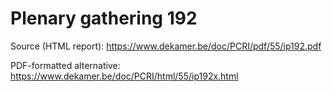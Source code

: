 # Plenary gathering 192

Source (HTML report): https://www.dekamer.be/doc/PCRI/pdf/55/ip192.pdf

PDF-formatted alternative: https://www.dekamer.be/doc/PCRI/html/55/ip192x.html

